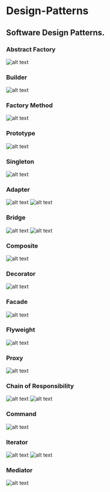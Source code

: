 # Design-Patterns
Software Design Patterns.
---
### Abstract Factory
![alt text](AbstractFactory/AbstractFactory.PNG)
### Builder
![alt text](Builder/Builder.PNG)
### Factory Method
![alt text](FactoryMethod/FactoryMethod.PNG)
### Prototype
![alt text](Prototype/Prototype.PNG)
### Singleton
![alt text](Singleton/Singleton.PNG)
### Adapter
![alt text](Adapter/Adapter(classes).PNG)
![alt text](Adapter/Adapter(object).PNG)
### Bridge
![alt text](Bridge/BridgeMetaphor.PNG)
![alt text](Bridge/Bridge.PNG)
### Composite
![alt text](Composite/Composite.PNG)
### Decorator
![alt text](Decorator/Decorator.PNG)
### Facade
![alt text](Facade/Facade.PNG)
### Flyweight
![alt text](Flyweight/Flyweight.PNG)
### Proxy
![alt text](Proxy/Proxy.PNG)
### Chain of Responsibility
![alt text](ChainOfResponsibility/ChainOfResponsibility.png)
![alt text](ChainOfResponsibility/ChainOfResponsibilityStructure.PNG)
### Command
![alt text](Command/CommandClassic.PNG)
### Iterator
![alt text](Iterator/Iterator.PNG)
![alt text](Iterator/IteratorMs.PNG)
### Mediator
![alt text](Mediator/Mediator.PNG)
